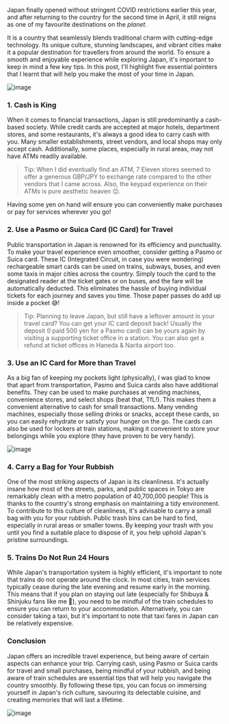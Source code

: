 Japan finally opened without stringent COVID restrictions earlier this year, and after returning to the country for the second time in April, it still reigns as one of my favourite destinations on the _planet_.

It is a country that seamlessly blends traditional charm with cutting-edge technology. Its unique culture, stunning landscapes, and vibrant cities make it a popular destination for travellers from around the world. To ensure a smooth and enjoyable experience while exploring Japan, it's important to keep in mind a few key tips. In this post, I'll highlight five essential pointers that I learnt that will help you make the most of your time in Japan.

![image](https://lewisnkwosite-assets.s3.eu-west-2.amazonaws.com/images/japan2023_store.jpg)

### 1. Cash is King

When it comes to financial transactions, Japan is still predominantly a cash-based society. While credit cards are accepted at major hotels, department stores, and some restaurants, it's always a good idea to carry cash with you. Many smaller establishments, street vendors, and local shops may only accept cash. Additionally, some places, especially in rural areas, may not have ATMs readily available. 

> Tip: When I did eventually find an ATM, 7 Eleven stores seemed to offer a generous GBP/JPY to exchange rate compared to the other vendors that I came across. Also, the keypad experience on their ATMs is pure aesthetic heaven 😌.

Having some yen on hand will ensure you can conveniently make purchases or pay for services wherever you go!

### 2. Use a Pasmo or Suica Card (IC Card) for Travel

Public transportation in Japan is renowned for its efficiency and punctuality. To make your travel experience even smoother, consider getting a Pasmo or Suica card. These IC (Integrated Circuit, in case you were wondering) rechargeable smart cards can be used on trains, subways, buses, and even some taxis in major cities across the country. Simply touch the card to the designated reader at the ticket gates or on buses, and the fare will be automatically deducted. This eliminates the hassle of buying individual tickets for each journey and saves you time. Those paper passes do add up inside a pocket 😅! 

> Tip: Planning to leave Japan, but still have a leftover amount in your travel card? You can get your IC card deposit back! Usually the deposit (I paid 500 yen for a Pasmo card) can be yours again by visiting a supporting ticket office in a station. You can also get a refund at ticket offices in Haneda & Narita airport too.

### 3. Use an IC Card for More than Travel

As a big fan of keeping my pockets light (physically), I was glad to know that apart from transportation, Pasmo and Suica cards also have additional benefits. They can be used to make purchases at vending machines, convenience stores, and select shops (beat that, TfL!). This makes them a convenient alternative to cash for small transactions. Many vending machines, especially those selling drinks or snacks, accept these cards, so you can easily rehydrate or satisfy your hunger on the go. The cards can also be used for lockers at train stations, making it convenient to store your belongings while you explore (they have proven to be very handy).

![image](https://lewisnkwosite-assets.s3.eu-west-2.amazonaws.com/images/japan2023_bento.jpg)

### 4. Carry a Bag for Your Rubbish

One of the most striking aspects of Japan is its cleanliness. It's actually insane  how most of the streets, parks, and public spaces in Tokyo are remarkably clean with a metro population of 40,700,000 people! This is thanks to the country's strong emphasis on maintaining a tidy environment. To contribute to this culture of cleanliness, it's advisable to carry a small bag with you for your rubbish. Public trash bins can be hard to find, especially in rural areas or smaller towns. By keeping your trash with you until you find a suitable place to dispose of it, you help uphold Japan's pristine surroundings.

### 5. Trains Do Not Run 24 Hours

While Japan's transportation system is highly efficient, it's important to note that trains do not operate around the clock. In most cities, train services typically cease during the late evening and resume early in the morning. This means that if you plan on staying out late (especially for Shibuya & Shinjuku fans like me 👀), you need to be mindful of the train schedules to ensure you can return to your accommodation. Alternatively, you can consider taking a taxi, but it's important to note that taxi fares in Japan can be relatively expensive.

### Conclusion

Japan offers an incredible travel experience, but being aware of certain aspects can enhance your trip. Carrying cash, using Pasmo or Suica cards for travel and small purchases, being mindful of your rubbish, and being aware of train schedules are essential tips that will help you navigate the country smoothly. By following these tips, you can focus on immersing yourself in Japan's rich culture, savouring its delectable cuisine, and creating memories that will last a lifetime.

![image](https://lewisnkwosite-assets.s3.eu-west-2.amazonaws.com/images/japan2023_torii.jpg)